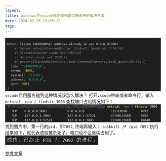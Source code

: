 ```yaml
---
layout: 
title: windows中vscode偶尔碰到端口被占用的解决方案
date: 2024-02-26 13:03:12
tags:
---
```


![](../images/tomcat/pic_14.webp)
`vscode`启用服务碰到这种情况该怎么解决？
打开`vscode`终端或者命令行，输入
`netstat -nao | findstr 3003`
查找端口占用情况如下：
![](../images/tomcat/pic_15.webp)
找到图片中，第一行的`pid`，即`7092`, 终端再输入：
` taskkill /F /pid 7092 `
执行结果如下，就代表进程被杀死了，端口也不会继续占用了。
![](../images/tomcat/pic_16.webp)

[参考文章](https://blog.csdn.net/huangwfu/article/details/131599182)
